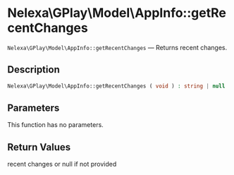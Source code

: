 # Nelexa\GPlay\Model\AppInfo::getRecentChanges
`Nelexa\GPlay\Model\AppInfo::getRecentChanges` — Returns recent changes.

## Description
```php
Nelexa\GPlay\Model\AppInfo::getRecentChanges ( void ) : string | null
```

## Parameters
This function has no parameters.

## Return Values
recent changes or null if not provided

